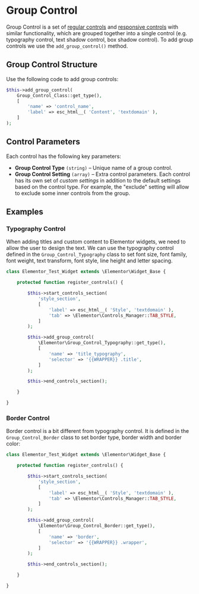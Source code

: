 # Group Control

<Badge type="tip" vertical="top" text="Elementor Core" /> <Badge type="warning" vertical="top" text="Basic" />

Group Control is a set of [regular controls](./regular-control/) and [responsive controls](./responsive-control/) with similar functionality, which are grouped together into a single control (e.g. typography control, text shadow control, box shadow control). To add group controls we use the `add_group_control()` method.

## Group Control Structure

Use the following code to add  group controls:

```php
$this->add_group_control(
	Group_Control_Class::get_type(),
	[
		'name' => 'control_name',
		'label' => esc_html__( 'Content', 'textdomain' ),
	]
);
```

## Control Parameters

Each control has the following key parameters:

* **Group Control Type** `(string)` – Unique name of a group control.
* **Group Control Setting** `(array)` – Extra control parameters. Each control has its own set of *custom settings* in addition to the default settings based on the control type. For example, the "exclude" setting will allow to exclude some inner controls from the group.

## Examples

### Typography Control

When adding titles and custom content to Elementor widgets, we need to allow the user to design the text. We can use the typography control defined in the `Group_Control_Typography` class to set font size, font family, font weight, text transform, font style, line height and letter spacing.

```php {13-19}
class Elementor_Test_Widget extends \Elementor\Widget_Base {

	protected function register_controls() {

		$this->start_controls_section(
			'style_section',
			[
				'label' => esc_html__( 'Style', 'textdomain' ),
				'tab' => \Elementor\Controls_Manager::TAB_STYLE,
			]
		);

		$this->add_group_control(
			\Elementor\Group_Control_Typography::get_type(),
			[
				'name' => 'title_typography',
				'selector' => '{{WRAPPER}} .title',
			]
		);

		$this->end_controls_section();

	}

}
```

### Border Control

Border control is a bit different from typography control. It is defined in the `Group_Control_Border` class to set border type, border width and border color:

```php {13-19}
class Elementor_Test_Widget extends \Elementor\Widget_Base {

	protected function register_controls() {

		$this->start_controls_section(
			'style_section',
			[
				'label' => esc_html__( 'Style', 'textdomain' ),
				'tab' => \Elementor\Controls_Manager::TAB_STYLE,
			]
		);

		$this->add_group_control(
			\Elementor\Group_Control_Border::get_type(),
			[
				'name' => 'border',
				'selector' => '{{WRAPPER}} .wrapper',
			]
		);

		$this->end_controls_section();

	}

}
```
